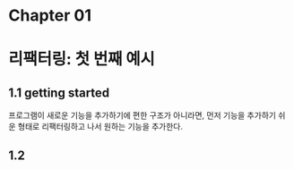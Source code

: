# Chapter 01
# 리팩터링: 첫 번째 예시
## 1.1 getting started
프로그램이 새로운 기능을 추가하기에 편한 구조가 아니라면, 먼저 기능을 추가하기 쉬운 형태로 리팩터링하고 나서 원하는 기능을 추가한다.
## 1.2